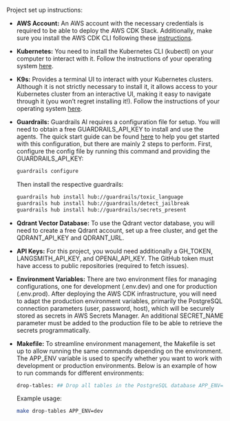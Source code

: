 Project set up instructions:

- **AWS Account:** An AWS account with the necessary credentials is required to be able to deploy the AWS CDK Stack. Additionally, make sure you install the AWS CDK CLI following these [instructions](https://docs.aws.amazon.com/cdk/v2/guide/getting-started.html).

- **Kubernetes:** You need to install the Kubernetes CLI (kubectl) on your computer to interact with it. Follow the instructions of your operating system [here](https://docs.aws.amazon.com/eks/latest/userguide/install-kubectl.html).

- **K9s:** Provides a terminal UI to interact with your Kubernetes clusters. Although it is not strictly necessary to install it, it allows access to your Kubernetes cluster from an interactive UI, making it easy to navigate through it (you won’t regret installing it!). Follow the instructions of your operating system [here](https://github.com/derailed/k9s).

- **Guardrails:** Guardrails AI requires a configuration file for setup. You will need to obtain a free GUARDRAILS_API_KEY to install and use the agents. The quick start guide can be found [here](https://www.guardrailsai.com/docs/getting_started/quickstart) to help you get started with this configuration, but there are mainly 2 steps to perform. First, configure the config file by running this command and providing the GUARDRAILS_API_KEY:

  ```bash
  guardrails configure
  ```
  
  Then install the respective guardrails:
  
  ```bash
  guardrails hub install hub://guardrails/toxic_language
  guardrails hub install hub://guardrails/detect_jailbreak
  guardrails hub install hub://guardrails/secrets_present
  ```

- **Qdrant Vector Database:** To use the Qdrant vector database, you will need to create a free Qdrant account, set up a free cluster, and get the QDRANT_API_KEY and QDRANT_URL.

- **API Keys:** For this project, you would need additionally a GH_TOKEN,  LANGSMITH_API_KEY, and OPENAI_API_KEY. The GitHub token must have access to public repositories (required to fetch issues).

- **Environment Variables:** There are two environment files for managing configurations, one for development (.env.dev) and one for production (.env.prod). After deploying the AWS CDK infrastructure, you will need to adapt the production environment variables, primarily the PostgreSQL connection parameters (user, password, host), which will be securely stored as secrets in AWS Secrets Manager. An additional SECRET_NAME parameter must be added to the production file to be able to retrieve the secrets programmatically.

- **Makefile:** To streamline environment management, the Makefile is set up to allow running the same commands depending on the environment. The APP_ENV variable is used to specify whether you want to work with development or production environments. Below is an example of how to run commands for different environments:

  ```bash
  drop-tables: ## Drop all tables in the PostgreSQL database APP_ENV=$(APP_ENV) uv run src/database/drop_tables.py
  ```
  
  Example usage:
  
  ```bash
  make drop-tables APP_ENV=dev
  ```
